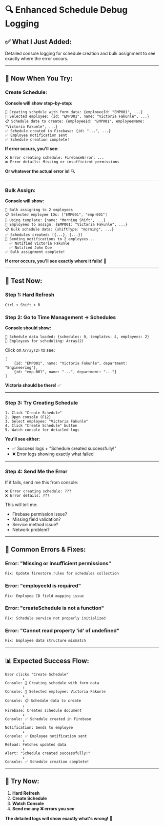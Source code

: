# 🔍 Enhanced Schedule Debug Logging

## ✅ **What I Just Added:**

Detailed console logging for schedule creation and bulk assignment to see exactly where the error occurs.

---

## 🎯 **Now When You Try:**

### **Create Schedule:**

**Console will show step-by-step:**
```
🔄 Creating schedule with form data: {employeeId: "EMP001", ...}
👤 Selected employee: {id: "EMP001", name: "Victoria Fakunle", ...}
📋 Schedule data to create: {employeeId: "EMP001", employeeName: "Victoria Fakunle", ...}
✅ Schedule created in Firebase: {id: "...", ...}
✅ Employee notification sent
✅ Schedule creation complete!
```

**If error occurs, you'll see:**
```
❌ Error creating schedule: FirebaseError: ...
❌ Error details: Missing or insufficient permissions
```

**Or whatever the actual error is!** 🔍

---

### **Bulk Assign:**

**Console will show:**
```
🔄 Bulk assigning to 2 employees
📋 Selected employee IDs: ["EMP001", "emp-001"]
📝 Using template: {name: "Morning Shift", ...}
👥 Employees to assign: {EMP001: "Victoria Fakunle", ...}
📋 Bulk schedule data: {shiftType: "morning", ...}
✅ Schedules created: [{...}, {...}]
📨 Sending notifications to 2 employees...
  ✅ Notified Victoria Fakunle
  ✅ Notified John Doe
✅ Bulk assignment complete!
```

**If error occurs, you'll see exactly where it fails!** 🎯

---

## 🧪 **Test Now:**

### **Step 1: Hard Refresh**
```
Ctrl + Shift + R
```

### **Step 2: Go to Time Management → Schedules**

**Console should show:**
```
📅 Schedule data loaded: {schedules: 0, templates: 4, employees: 2}
👥 Employees for scheduling: Array(2)
```

Click on `Array(2)` to see:
```
[
    {id: "EMP001", name: "Victoria Fakunle", department: "Engineering"},
    {id: "emp-001", name: "...", department: "..."}
]
```

**Victoria should be there!** ✅

---

### **Step 3: Try Creating Schedule**

```
1. Click "Create Schedule"
2. Open console (F12)
3. Select employee: "Victoria Fakunle"
4. Click "Create Schedule" button
5. Watch console for detailed logs
```

**You'll see either:**
- ✅ Success logs + "Schedule created successfully!"
- ❌ Error logs showing exactly what failed

---

### **Step 4: Send Me the Error**

If it fails, send me this from console:
```
❌ Error creating schedule: ???
❌ Error details: ???
```

This will tell me:
- Firebase permission issue?
- Missing field validation?
- Service method issue?
- Network problem?

---

## 🔧 **Common Errors & Fixes:**

### **Error: "Missing or insufficient permissions"**
```
Fix: Update firestore.rules for schedules collection
```

### **Error: "employeeId is required"**
```
Fix: Employee ID field mapping issue
```

### **Error: "createSchedule is not a function"**
```
Fix: Schedule service not properly initialized
```

### **Error: "Cannot read property 'id' of undefined"**
```
Fix: Employee data structure mismatch
```

---

## 📊 **Expected Success Flow:**

```
User clicks "Create Schedule"
        ↓
Console: 🔄 Creating schedule with form data
        ↓
Console: 👤 Selected employee: Victoria Fakunle
        ↓
Console: 📋 Schedule data to create
        ↓
Firebase: Creates schedule document
        ↓
Console: ✅ Schedule created in Firebase
        ↓
Notification: Sends to employee
        ↓
Console: ✅ Employee notification sent
        ↓
Reload: Fetches updated data
        ↓
Alert: "Schedule created successfully!"
        ↓
Console: ✅ Schedule creation complete!
```

---

## 🚀 **Try Now:**

1. **Hard Refresh**
2. **Create Schedule**
3. **Watch Console**
4. **Send me any ❌ errors you see**

**The detailed logs will show exactly what's wrong!** 🎯



